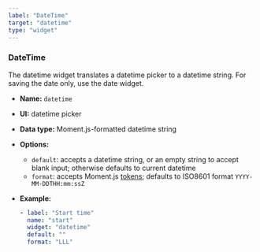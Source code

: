 ```yaml
---
label: "DateTime"
target: "datetime"
type: "widget"
---
```


### DateTime

The datetime widget translates a datetime picker to a datetime string. For saving the date only, use the date widget.

- **Name:** `datetime`
- **UI:** datetime picker
- **Data type:** Moment.js-formatted datetime string
- **Options:**
  - `default`: accepts a datetime string, or an empty string to accept blank input; otherwise defaults to current datetime
  - `format`: accepts Moment.js [tokens](https://momentjs.com/docs/#/parsing/string-format/); defaults to ISO8601 format `YYYY-MM-DDTHH:mm:ssZ`
- **Example:**

  ```yaml
  - label: "Start time"
    name: "start"
    widget: "datetime"
    default: ""
    format: "LLL"
  ```
